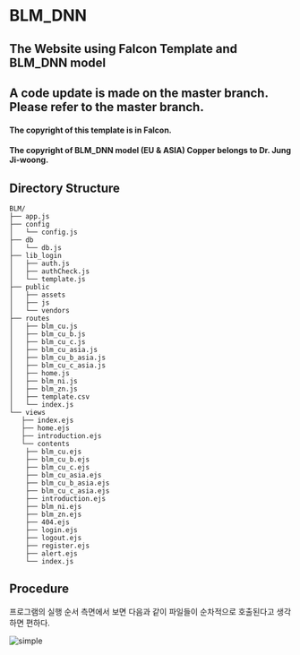 # BLM_DNN

## The Website using Falcon Template and BLM_DNN model 

## A code update is made on the master branch. Please refer to the master branch.

#### The copyright of this template is in Falcon.

#### The copyright of BLM_DNN model (EU & ASIA) Copper belongs to Dr. Jung Ji-woong. 

## Directory Structure
```
BLM/
├── app.js
├── config
│   └── config.js
├── db
│   └── db.js
├── lib_login
│   ├── auth.js
│   ├── authCheck.js
│   └── template.js
├── public
│   ├── assets
│   ├── js
│   └── vendors
├── routes
│   ├── blm_cu.js
│   ├── blm_cu_b.js
│   ├── blm_cu_c.js
│   ├── blm_cu_asia.js
│   ├── blm_cu_b_asia.js
│   ├── blm_cu_c_asia.js
│   ├── home.js
│   ├── blm_ni.js
│   ├── blm_zn.js
│   ├── template.csv
│   └── index.js
└── views
   ├── index.ejs
   ├── home.ejs
   ├── introduction.ejs
   └── contents
    ├── blm_cu.ejs
    ├── blm_cu_b.ejs
    ├── blm_cu_c.ejs
    ├── blm_cu_asia.ejs
    ├── blm_cu_b_asia.ejs
    ├── blm_cu_c_asia.ejs
    ├── introduction.ejs
    ├── blm_ni.ejs
    ├── blm_zn.ejs
    ├── 404.ejs
    ├── login.ejs
    ├── logout.ejs
    ├── register.ejs
    ├── alert.ejs
    └── index.js
```
## Procedure
프로그램의 실행 순서 측면에서 보면 다음과 같이 파일들이 순차적으로 호출된다고 생각하면 편하다.

![simple](https://user-images.githubusercontent.com/29397382/234165076-e2ed8f9f-a4ec-4948-86b8-60f1dbafad4d.png)


